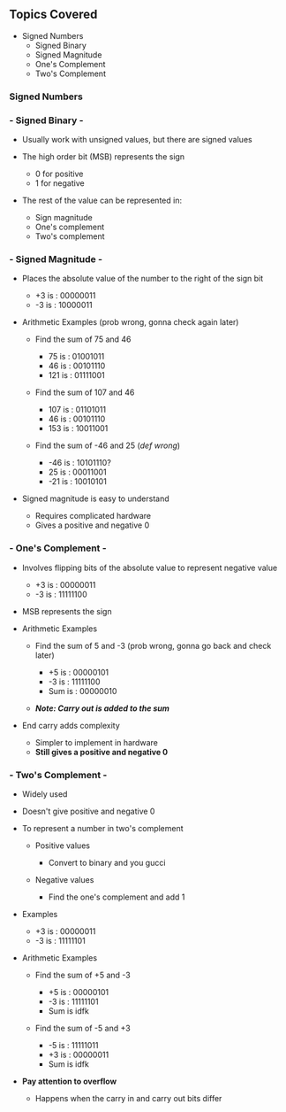 ## Topics Covered
- Signed Numbers
  - Signed Binary
  - Signed Magnitude
  - One's Complement
  - Two's Complement
  
### Signed Numbers

### - Signed Binary -

- Usually work with unsigned values, but there are signed values

- The high order bit (MSB) represents the sign
  - 0 for positive
  - 1 for negative
  
- The rest of the value can be represented in:
  - Sign magnitude
  - One's complement
  - Two's complement
  
### - Signed Magnitude -

- Places the absolute value of the number to the right of the sign bit
  - +3 is : 00000011
  - -3 is : 10000011
  
- Arithmetic Examples (prob wrong, gonna check again later)
  - Find the sum of 75 and 46
    - 75  is : 01001011
    - 46  is : 00101110
    - 121 is : 01111001
    
  - Find the sum of 107 and 46
    - 107 is : 01101011
    - 46  is : 00101110
    - 153 is : 10011001
    
  - Find the sum of -46 and 25 (<i>def wrong</i>)
    - -46 is : 10101110?
    -  25 is : 00011001
    - -21 is : 10010101
  
- Signed magnitude is easy to understand
  - Requires complicated hardware
  - Gives a positive and negative 0

### - One's Complement -

- Involves flipping bits of the absolute value to represent negative value
  - +3 is : 00000011
  - -3 is : 11111100
  
- MSB represents the sign

- Arithmetic Examples
  - Find the sum of 5 and -3 (prob wrong, gonna go back and check later)
    - +5 is  : 00000101
    - -3 is  : 11111100
    - Sum is : 00000010
    
  - <b><i>Note: Carry out is added to the sum</i></b>
  
- End carry adds complexity
  - Simpler to implement in hardware
  - <b>Still gives a positive and negative 0</b>

### - Two's Complement -

- Widely used

- Doesn't give positive and negative 0

- To represent a number in two's complement
  - Positive values
    - Convert to binary and you gucci
    
  - Negative values
    - Find the one's complement and add 1
    
- Examples
  - +3 is : 00000011
  - -3 is : 11111101

- Arithmetic Examples
  - Find the sum of +5 and -3
    - +5 is : 00000101
    - -3 is : 11111101
    - Sum is idfk
    
  - Find the sum of -5 and +3
    - -5 is : 11111011
    - +3 is : 00000011
    - Sum is idfk
    
- <b>Pay attention to overflow</b>
  - Happens when the carry in and carry out bits differ
